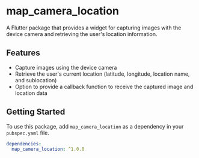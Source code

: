 # map_camera_location

A Flutter package that provides a widget for capturing images with the device camera and retrieving the user's location information.

## Features

- Capture images using the device camera
- Retrieve the user's current location (latitude, longitude, location name, and sublocation)
- Option to provide a callback function to receive the captured image and location data

## Getting Started

To use this package, add `map_camera_location` as a dependency in your `pubspec.yaml` file.

```yaml
dependencies:
  map_camera_location: ^1.0.0
